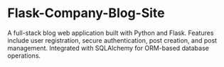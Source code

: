 # Flask-Company-Blog-Site
A full-stack blog web application built with Python and Flask. Features include user registration, secure authentication, post creation, and post management. Integrated with SQLAlchemy for ORM-based database operations.
